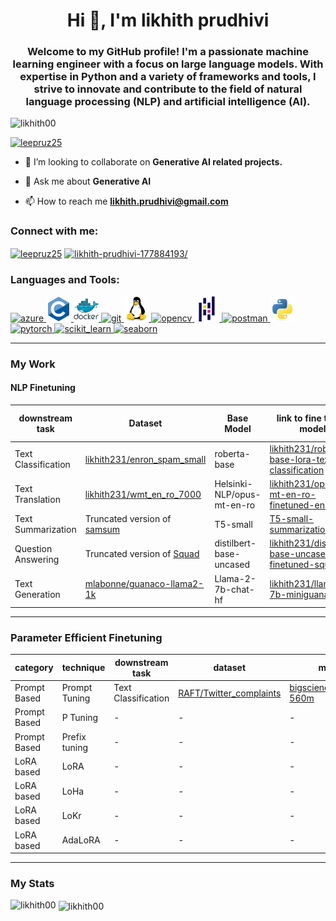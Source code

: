 <h1 align="center">Hi 👋, I'm likhith prudhivi</h1>
<h3 align="center">Welcome to my GitHub profile! I'm a passionate machine learning engineer with a focus on large language models. With expertise in Python and a variety of frameworks and tools, I strive to innovate and contribute to the field of natural language processing (NLP) and artificial intelligence (AI).</h3>

<p align="left"> <img src="https://komarev.com/ghpvc/?username=likhith00&label=Profile%20views&color=0e75b6&style=flat" alt="likhith00" /> </p>

<p align="left"> <a href="https://twitter.com/leepruz25" target="blank"><img src="https://img.shields.io/twitter/follow/leepruz25?logo=twitter&style=for-the-badge" alt="leepruz25" /></a> </p>

- 👯 I’m looking to collaborate on **Generative AI related projects.**

- 💬 Ask me about **Generative AI**

- 📫 How to reach me **likhith.prudhivi@gmail.com**

<h3 align="left">Connect with me:</h3>
<p align="left">
<a href="https://twitter.com/leepruz25" target="blank"><img align="center" src="https://raw.githubusercontent.com/rahuldkjain/github-profile-readme-generator/master/src/images/icons/Social/twitter.svg" alt="leepruz25" height="30" width="40" /></a>
<a href="https://linkedin.com/in/likhith-prudhivi-177884193/" target="blank"><img align="center" src="https://raw.githubusercontent.com/rahuldkjain/github-profile-readme-generator/master/src/images/icons/Social/linked-in-alt.svg" alt="likhith-prudhivi-177884193/" height="30" width="40" /></a>
</p>

<h3 align="left">Languages and Tools:</h3>
<p align="left"> <a href="https://azure.microsoft.com/en-in/" target="_blank" rel="noreferrer"> <img src="https://www.vectorlogo.zone/logos/microsoft_azure/microsoft_azure-icon.svg" alt="azure" width="40" height="40"/> </a> <a href="https://www.cprogramming.com/" target="_blank" rel="noreferrer"> <img src="https://raw.githubusercontent.com/devicons/devicon/master/icons/c/c-original.svg" alt="c" width="40" height="40"/> </a> <a href="https://www.docker.com/" target="_blank" rel="noreferrer"> <img src="https://raw.githubusercontent.com/devicons/devicon/master/icons/docker/docker-original-wordmark.svg" alt="docker" width="40" height="40"/> </a> <a href="https://git-scm.com/" target="_blank" rel="noreferrer"> <img src="https://www.vectorlogo.zone/logos/git-scm/git-scm-icon.svg" alt="git" width="40" height="40"/> </a> <a href="https://www.linux.org/" target="_blank" rel="noreferrer"> <img src="https://raw.githubusercontent.com/devicons/devicon/master/icons/linux/linux-original.svg" alt="linux" width="40" height="40"/> </a> <a href="https://opencv.org/" target="_blank" rel="noreferrer"> <img src="https://www.vectorlogo.zone/logos/opencv/opencv-icon.svg" alt="opencv" width="40" height="40"/> </a> <a href="https://pandas.pydata.org/" target="_blank" rel="noreferrer"> <img src="https://raw.githubusercontent.com/devicons/devicon/2ae2a900d2f041da66e950e4d48052658d850630/icons/pandas/pandas-original.svg" alt="pandas" width="40" height="40"/> </a> <a href="https://postman.com" target="_blank" rel="noreferrer"> <img src="https://www.vectorlogo.zone/logos/getpostman/getpostman-icon.svg" alt="postman" width="40" height="40"/> </a> <a href="https://www.python.org" target="_blank" rel="noreferrer"> <img src="https://raw.githubusercontent.com/devicons/devicon/master/icons/python/python-original.svg" alt="python" width="40" height="40"/> </a> <a href="https://pytorch.org/" target="_blank" rel="noreferrer"> <img src="https://www.vectorlogo.zone/logos/pytorch/pytorch-icon.svg" alt="pytorch" width="40" height="40"/> </a> <a href="https://scikit-learn.org/" target="_blank" rel="noreferrer"> <img src="https://upload.wikimedia.org/wikipedia/commons/0/05/Scikit_learn_logo_small.svg" alt="scikit_learn" width="40" height="40"/> </a> <a href="https://seaborn.pydata.org/" target="_blank" rel="noreferrer"> <img src="https://seaborn.pydata.org/_images/logo-mark-lightbg.svg" alt="seaborn" width="40" height="40"/> </a> </p>

-----

<h3 align="left">My Work</h3>

<h4 align="left">NLP Finetuning</h4>

downstream task | Dataset |Base Model | link to fine tuned model |link to the project| 
----------------|--------|-----------|--------------------------|-------------------|
Text Classification | <a href = "https://huggingface.co/datasets/likhith231/enron_spam_small">likhith231/enron_spam_small</a>| roberta-base|<a href="https://huggingface.co/likhith231/roberta-base-lora-text-classification">likhith231/roberta-base-lora-text-classification</a>|<a href="https://github.com/likhith00/Text-Classification">Click Here</a> |
Text Translation | <a href = "https://huggingface.co/datasets/likhith231/wmt_en_ro_7000">likhith231/wmt_en_ro_7000</a>| Helsinki-NLP/opus-mt-en-ro|<a href="https://huggingface.co/likhith231/opus-mt-en-ro-finetuned-en-to-ro">likhith231/opus-mt-en-ro-finetuned-en-to-ro</a>|<a href="https://github.com/likhith00/Text-Translation">Click Here</a>|
Text Summarization | Truncated version of <a href = "https://huggingface.co/datasets/samsum">samsum</a>|T5-small| <a href="https://huggingface.co/likhith231/T5-small-summarization">T5-small-summarization</a>|<a href="https://github.com/likhith00/Text-Summarization">Click Here</a>|
Question Answering | Truncated version of <a href = "https://huggingface.co/datasets/squad">Squad</a>|distilbert-base-uncased| <a href="https://huggingface.co/likhith231/distilbert-base-uncased-finetuned-squad">likhith231/distilbert-base-uncased-finetuned-squad</a>|<a href="https://github.com/likhith00/Question-Answering">Click Here</a>|
Text Generation | <a href = "https://huggingface.co/datasets/mlabonne/guanaco-llama2-1k">mlabonne/guanaco-llama2-1k</a>|Llama-2-7b-chat-hf| <a href="https://huggingface.co/likhith231/llama-2-7b-miniguanaco">likhith231/llama-2-7b-miniguanaco</a>|<a href="https://github.com/likhith00/Text-Generation">Click Here</a>|
-----

### Parameter Efficient Finetuning

|category| technique | downstream task |dataset | model | repository link|
|--------|-----------|-----------------|--------|-------|----------------|
| Prompt Based | Prompt Tuning| Text Classification | <a href="https://huggingface.co/datasets/ought/raft/viewer/twitter_complaints?row=4">RAFT/Twitter_complaints</a> |<a href="https://huggingface.co/bigscience/bloomz-560m">bigscience/bloomz-560m</a> | <a href="https://github.com/likhith00/Prompt_tuning">Click Here</a> |
| Prompt Based | P Tuning | -| -  | -  |- |
| Prompt Based | Prefix tuning| - | - | - |-  |
| LoRA based | LoRA | - |-  |-  |- |
| LoRA based | LoHa | -| -|- | - |
| LoRA based | LoKr | -|- |- |- |
| LoRA based | AdaLoRA| -| -|- | -|- |

-----
<h3 align="left">My Stats</h3>
<p><img align="left" src="https://github-readme-stats.vercel.app/api/top-langs?username=likhith00&show_icons=true&locale=en&layout=compact" alt="likhith00" /></p>

<p>&nbsp;<img align="center" src="https://github-readme-stats.vercel.app/api?username=likhith00&show_icons=true&locale=en" alt="likhith00" /></p>
